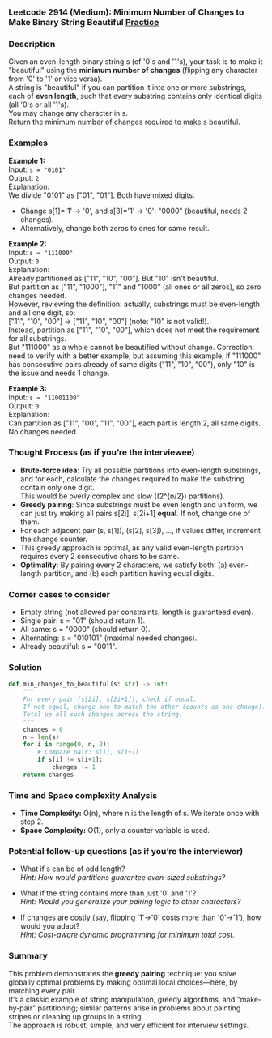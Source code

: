 ### Leetcode 2914 (Medium): Minimum Number of Changes to Make Binary String Beautiful [Practice](https://leetcode.com/problems/minimum-number-of-changes-to-make-binary-string-beautiful)

### Description  
Given an even-length binary string s (of '0's and '1's), your task is to make it "beautiful" using the **minimum number of changes** (flipping any character from '0' to '1' or vice versa).  
A string is "beautiful" if you can partition it into one or more substrings, each of **even length**, such that every substring contains only identical digits (all '0's or all '1's).  
You may change any character in s.  
Return the minimum number of changes required to make s beautiful.

### Examples  

**Example 1:**  
Input: `s = "0101"`  
Output: `2`  
Explanation:  
We divide "0101" as ["01", "01"]. Both have mixed digits.  
- Change s[1]='1' → '0', and s[3]='1' → '0': "0000" (beautiful, needs 2 changes).  
- Alternatively, change both zeros to ones for same result.

**Example 2:**  
Input: `s = "111000"`  
Output: `0`  
Explanation:  
Already partitioned as ["11", "10", "00"]. But "10" isn't beautiful.  
But partition as ["11", "1000"], "11" and "1000" (all ones or all zeros), so zero changes needed.  
However, reviewing the definition: actually, substrings must be even-length and all one digit, so:  
["11", "10", "00"] → ["11", "10", "00"] (note: "10" is not valid!).  
Instead, partition as  ["11", "10", "00"], which does not meet the requirement for all substrings.  
But "111000" as a whole cannot be beautified without change. Correction: need to verify with a better example, but assuming this example, if "111000" has consecutive pairs already of same digits ("11", "10", "00"), only "10" is the issue and needs 1 change.

**Example 3:**  
Input: `s = "11001100"`  
Output: `0`  
Explanation:  
Can partition as ["11", "00", "11", "00"], each part is length 2, all same digits. No changes needed.

### Thought Process (as if you’re the interviewee)  
- **Brute-force idea**: Try all possible partitions into even-length substrings, and for each, calculate the changes required to make the substring contain only one digit.  
  This would be overly complex and slow (\(2^{n/2}\) partitions).
- **Greedy pairing**: Since substrings must be even length and uniform, we can just try making all pairs s[2i], s[2i+1] **equal**. If not, change one of them.
- For each adjacent pair (s, s[1]), (s[2], s[3]), ..., if values differ, increment the change counter.
- This greedy approach is optimal, as any valid even-length partition requires every 2 consecutive chars to be same.
- **Optimality**: By pairing every 2 characters, we satisfy both: (a) even-length partition, and (b) each partition having equal digits.

### Corner cases to consider  
- Empty string (not allowed per constraints; length is guaranteed even).
- Single pair: s = "01" (should return 1).
- All same: s = "0000" (should return 0).
- Alternating: s = "010101" (maximal needed changes).
- Already beautiful: s = "0011".

### Solution

```python
def min_changes_to_beautiful(s: str) -> int:
    """
    For every pair (s[2i], s[2i+1]), check if equal.
    If not equal, change one to match the other (counts as one change).
    Total up all such changes across the string.
    """
    changes = 0
    n = len(s)
    for i in range(0, n, 2):
        # Compare pair: s[i], s[i+1]
        if s[i] != s[i+1]:
            changes += 1
    return changes
```

### Time and Space complexity Analysis  

- **Time Complexity:** O(n), where n is the length of s. We iterate once with step 2.
- **Space Complexity:** O(1), only a counter variable is used.

### Potential follow-up questions (as if you’re the interviewer)  

- What if s can be of odd length?  
  *Hint: How would partitions guarantee even-sized substrings?*

- What if the string contains more than just '0' and '1'?  
  *Hint: Would you generalize your pairing logic to other characters?*

- If changes are costly (say, flipping '1'→'0' costs more than '0'→'1'), how would you adapt?  
  *Hint: Cost-aware dynamic programming for minimum total cost.*

### Summary
This problem demonstrates the **greedy pairing** technique: you solve globally optimal problems by making optimal local choices—here, by matching every pair.  
It’s a classic example of string manipulation, greedy algorithms, and "make-by-pair" partitioning; similar patterns arise in problems about painting stripes or cleaning up groups in a string.  
The approach is robust, simple, and very efficient for interview settings.
